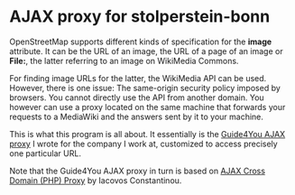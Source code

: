 # AJAX proxy for stolperstein-bonn

OpenStreetMap supports different kinds of specification for the **image**
attribute. It can be the URL of an image, the URL of a page of an image or
**File:**, the latter referring to an image on WikiMedia Commons.

For finding image URLs for the latter, the WikiMedia API can be used. However,
there is one issue: The same-origin security policy imposed by browsers. You
cannot directly use the API from another domain. You however can use a proxy
located on the same machine that forwards your requests to a MediaWiki and the
answers sent by it to your machine.

This is what this program is all about. It essentially is the [Guide4You AJAX
proxy](https://github.com/KlausBenndorf/guide4you-proxy) I wrote for the
company I work at, customized to access precisely one particular URL.

Note that the Guide4You AJAX proxy in turn is based on [AJAX Cross Domain
(PHP) Proxy](https://github.com/softius/php-cross-domain-proxy) by Iacovos
Constantinou.
